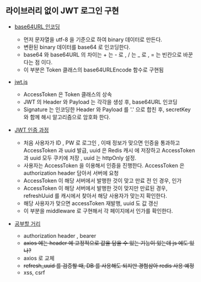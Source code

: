 ## 라이브러리 없이 JWT 로그인 구현<br>
  
- [base64URL 인코딩 ](#base64URL-)<br>
    - 먼저 문자열을 utf-8 을 기준으로 하여 binary 데이터로 만든다. 
    - 변환된 binary 데이터를 base64 로 인코딩한다.
    - base64 와 base64URL 의 차이는 + 는 - 로 , / 는 _ 로 , = 는 빈칸으로 바꾼다는 점 이다.
    - 이 부분은 Token 클래스의 base64URLEncode 함수로 구현됨

- [jwt.js](#jwt-)<br>

    - AccessToken 은 Token 클래스의 상속
    - JWT 의 Header 와 Payload 는 각각을 생성 후, base64URL 인코딩
    - Signature 는 인코딩한  Header 와 Payload 를 '.' 으로 합친 후, secretKey 와 함께 해시 알고리즘으로 암호화 한다.

- [JWT 인증 과정 ](#jwt-) <br>
   - 처음 사용자가 ID , PW 로 로그인 , 이때 정보가 맞으면 인증을 통과하고 AccessToken 과 uuid 발급, uuid 은 Redis 캐시 에 저장하고 AccessToken 과 uuid 모두 쿠키에 저장 , uuid 는 httpOnly 설정.
   - 사용자는 AccessToken 을 이용해서 인증을 진행한다. AccessToken 은 authorization header 담아서 서버에 요청
   - AccessToken 이 해당 서버에서 발행한 것이 맞고 만료 전 인 경우, 인가
   - AccessToken 이 해당 서버에서 발행한 것이 맞지만 만료된 경우, refreshUuid 를 캐시에서 찾아서 해당 사용자가 맞는지 확인한다.
   - 해당 사용자가 맞으면 accessToken 재발행, uuid 도 값 갱신
   - 이 부분을 middleware 로 구현해서 각 페이지에서 인가를 확인한다.

- [공부할 거리 ](#jwt-) <br>
   - authorization header , bearer
   - ~~axios 에는 header 에 고정적으로 값을 담을 수 있는 기능이 있는데 js 에도 있나?~~
   - axios 로 교체
   - ~~refresh_uuid 를 검증할 때, DB 를 사용해도 되지만 경험삼아 redis 사용 예정~~
   - xss, csrf 